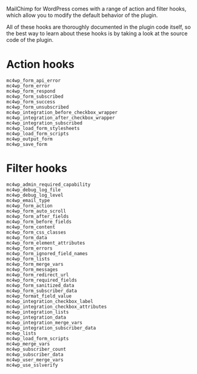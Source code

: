 MailChimp for WordPress comes with a range of action and filter hooks, which allow you to modify the default behavior of the plugin.

All of these hooks are thoroughly documented in the plugin code itself, so the best way to learn about these hooks is by taking a look at the source code of the plugin. 

# Action hooks

```
mc4wp_form_api_error
mc4wp_form_error
mc4wp_form_respond
mc4wp_form_subscribed
mc4wp_form_success
mc4wp_form_unsubscribed
mc4wp_integration_before_checkbox_wrapper
mc4wp_integration_after_checkbox_wrapper
mc4wp_integration_subscribed
mc4wp_load_form_stylesheets
mc4wp_load_form_scripts
mc4wp_output_form
mc4wp_save_form
```

# Filter hooks

```
mc4wp_admin_required_capability
mc4wp_debug_log_file
mc4wp_debug_log_level
mc4wp_email_type
mc4wp_form_action
mc4wp_form_auto_scroll
mc4wp_form_after_fields
mc4wp_form_before_fields
mc4wp_form_content
mc4wp_form_css_classes
mc4wp_form_data
mc4wp_form_element_attributes
mc4wp_form_errors
mc4wp_form_ignored_field_names
mc4wp_form_lists
mc4wp_form_merge_vars
mc4wp_form_messages
mc4wp_form_redirect_url
mc4wp_form_required_fields
mc4wp_form_sanitized_data
mc4wp_form_subscriber_data
mc4wp_format_field_value
mc4wp_integration_checkbox_label
mc4wp_integration_checkbox_attributes
mc4wp_integration_lists
mc4wp_integration_data
mc4wp_integration_merge_vars
mc4wp_integration_subscriber_data
mc4wp_lists
mc4wp_load_form_scripts
mc4wp_merge_vars
mc4wp_subscriber_count
mc4wp_subscriber_data
mc4wp_user_merge_vars
mc4wp_use_sslverify
```
